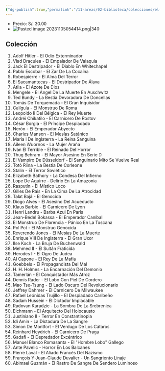 ```yaml
---
{"dg-publish":true,"permalink":"/11-areas/02-biblioteca/colecciones/el-comercio-rostros-del-mal/","noteIcon":""}
---
```


- Precio: S/. 30.00
- ![Pasted image 20231105054414.png|340](/img/user/11%20%C3%81reas%20%E2%9A%99/02%20Biblioteca/%F0%9F%92%BE%20Adjuntos/Pasted%20image%2020231105054414.png)
## Colección
1. Adolf Hitler - El Odio Exterminador
2. Vlad Draculea - El Empalador De Valaquia
3. Jack El Destripador - El Diablo En Whitechapel
4. Pablo Escobar - El Zar De La Cocaína
5. Robespierre - El Alma Del Terror
6. El Sacamantecas - El Destripador De Álava
7. Atila - El Azote De Dios
8. Mengele - El Ángel De La Muerte En Auschwitz
9. Ted Bundy - La Bestia Devoradora De Doncellas
10. Tomás De Torquemada - El Gran Inquisidor
11. Calígula - El Monstruo De Roma
12. Leopoldo Ii Del Bélgica - El Rey Muerte
13. Andréi Chikatilo - El Carnicero De Rostov
14. César Borgia - El Príncipe Despiadado
15. Nerón - El Emperador Abyecto
16. Charles Manson - El Mesías Satánico
17. María I De Inglaterra - La Reina Sanguina
18. Aileen Wuornos - La Mujer Araña
19. Iván El Terrible - El Reinado Del Horror
20. Thug Behram - El Mayor Asesino En Serie D
21. El Vampiro De Düsseldorf - El Sanguinario Mito Se Vuelve Real
22. Totò Riina - La Bestia De Corleone
23. Stalin - El Terror Soviético
24. Elizabeth Bathory - La Condesa Del Infierno
25. Lope De Aguirre - Delirio En La Amazonia
26. Rasputín - El Místico Loco
27. Gilles De Rais - En La Cima De La Atrocidad
28. Talat Bajá - El Genocida
29. Diogo Alves - El Asesino Del Acueducto
30. Klaus Barbie - El Carnicero De Lyon
31. Henri Landru - Barba Azul En París
32. Jean-Bédel Bokassa - El Emperador Caníbal
33. El Monstruo De Florencia - Pánico En La Toscana
34. Pol Pot - El Monstruo Genocida
35. Reverendo Jones - El Mesías De La Muerte
36. Enrique VIII De Inglaterra - El Gran Uxor
37. Ilse Koch - La Bruja De Buchenwald
38. Mehmed II - El Sultán Fraticida
39. Herodes I - El Ogro De Judea
40. Al Capone - El Rey De La Mafia
41. Goebbels - El Propagandista Del Mal
42. H. H. Holmes - La Encarnación Del Demonio
43. Tamerlán - El Conquistador Más Atroz
44. Dennis Rader - El Lobo Con Piel De Cordero
45. Mao Tse-Tsung - El Lado Oscuro Del Revolucionario
46. Jeffrey Dahmer - El Carnicero De Milwaukee
47. Rafael Leónidas Trujillo - El Despiadado Caribeño
48. Sadam Hussein - El Dictador Implacable
49. Radovan Karadzic - La Sombra De La Srebrenica
50. Eichmann - El Arquitecto Del Holocausto
51. Justiniano II - Terror En Constantinopla
52. Idi Amin - La Dictadura De La Sangre
53. Simon De Montfort - El Verdugo De Los Cátaros
54. Reinhard Heydrich - El Carnicero De Praga
55. Gadafi - El Depredador Excéntrico
56. Manuel Blanco Romasanta - El "Hombre Lobo" Gallego
57. Ante Pavelic - Horror En Los Balcanes
58. Pierre Laval - El Aliado Francés Del Nazismo
59. François Y Juan-Claude Duvalier - Un Sangriento Linaje
60. Abimael Guzmán - El Rastro De Sangre De Sendero Luminoso	
